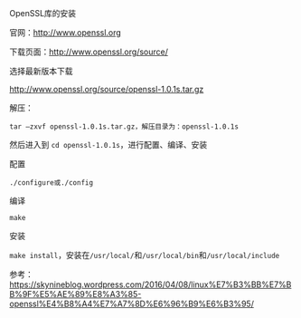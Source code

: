 OpenSSL库的安装

官网：http://www.openssl.org

下载页面：http://www.openssl.org/source/

选择最新版本下载

<http://www.openssl.org/source/openssl-1.0.1s.tar.gz>

解压：

`tar –zxvf openssl-1.0.1s.tar.gz，解压目录为：openssl-1.0.1s`

然后进入到 `cd openssl-1.0.1s`，进行配置、编译、安装

配置

`./configure或./config`

编译

`make`

安装

`make install`，安装在`/usr/local/`和`/usr/local/bin`和`/usr/local/include`

参考：https://skynineblog.wordpress.com/2016/04/08/linux%E7%B3%BB%E7%BB%9F%E5%AE%89%E8%A3%85-openssl%E4%B8%A4%E7%A7%8D%E6%96%B9%E6%B3%95/